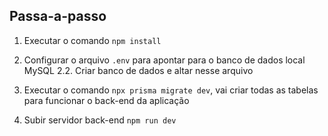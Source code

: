 ## Passa-a-passo
1. Executar o comando `npm install`

2. Configurar o arquivo `.env` para apontar para o banco de dados local MySQL
2.2. Criar banco de dados e altar nesse arquivo

3. Executar o comando `npx prisma migrate dev`, vai criar todas as tabelas para funcionar o back-end da aplicação

4. Subir servidor back-end `npm run dev`